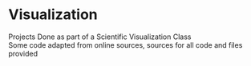 # Visualization

Projects Done as part of a Scientific Visualization Class\
Some code adapted from online sources, sources for all code and files provided
